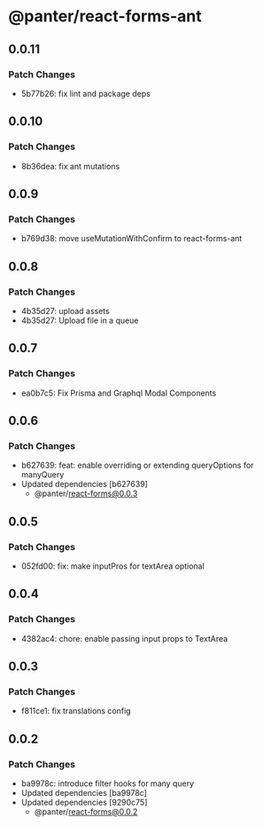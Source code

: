 # @panter/react-forms-ant

## 0.0.11

### Patch Changes

- 5b77b26: fix lint and package deps

## 0.0.10

### Patch Changes

- 8b36dea: fix ant mutations

## 0.0.9

### Patch Changes

- b769d38: move useMutationWithConfirm to react-forms-ant

## 0.0.8

### Patch Changes

- 4b35d27: upload assets
- 4b35d27: Upload file in a queue

## 0.0.7

### Patch Changes

- ea0b7c5: Fix Prisma and Graphql Modal Components

## 0.0.6

### Patch Changes

- b627639: feat: enable overriding or extending queryOptions for manyQuery
- Updated dependencies [b627639]
  - @panter/react-forms@0.0.3

## 0.0.5

### Patch Changes

- 052fd00: fix: make inputPros for textArea optional

## 0.0.4

### Patch Changes

- 4382ac4: chore: enable passing input props to TextArea

## 0.0.3

### Patch Changes

- f811ce1: fix translations config

## 0.0.2

### Patch Changes

- ba9978c: introduce filter hooks for many query
- Updated dependencies [ba9978c]
- Updated dependencies [9290c75]
  - @panter/react-forms@0.0.2
